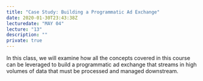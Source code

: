 ```yaml
---
title: "Case Study: Building a Programmatic Ad Exchange"
date: 2020-01-30T23:43:38Z
lecturedate: "MAY 04"
lecture: "13"
description: ""
private: true
---
```


In this class, we will examine how all the concepts covered in this course can be leveraged to build a programmatic ad exchange that streams in high volumes of data that must be processed and managed downstream.